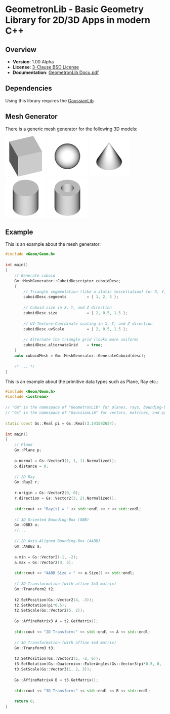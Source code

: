 GeometronLib - Basic Geometry Library for 2D/3D Apps in modern C++
==================================================================

Overview
--------

- **Version**: 1.00 Alpha
- **License**: [3-Clause BSD License](https://github.com/LukasBanana/GaussianLib/blob/master/LICENSE.txt)
- **Documentation**: [GeometronLib Docu.pdf](https://github.com/LukasBanana/GeometronLib/blob/master/docu/GeometronLib%20Docu.pdf)


Dependencies
------------

Using this library requires the [GaussianLib](https://github.com/LukasBanana/GaussianLib)


Mesh Generator
--------------

There is a generic mesh generator for the following 3D models:

<img src="docu/images/mesh/cuboid.png" alt="Cuboid"/>
<img src="docu/images/mesh/ellipsoid.png" alt="Ellipsoid"/>
<img src="docu/images/mesh/cone.png" alt="Cone"/>
<img src="docu/images/mesh/cylinder.png" alt="Cylinder"/>
<img src="docu/images/mesh/pipe.png" alt="Pipe"/>


Example
-------

This is an example about the mesh generator:
```cpp
#include <Geom/Geom.h>

int main()
{
	// Generate cuboid
	Gm::MeshGenerator::CuboidDescriptor cuboidDesc;
	{
		// Triangle segmentation (like a static tessellation) for X, Y, and Z axis
		cuboidDesc.segments			= { 1, 2, 3 };
		
		// Cuboid size in X, Y, and Z direction
		cuboidDesc.size				= { 2, 0.5, 1.5 };
		
		// UV-Texture-Coordinate scaling in X, Y, and Z direction
		cuboidDesc.uvScale			= { 2, 0.5, 1.5 };
		
		// Alternate the triangle grid (looks more uniform)
		cuboidDesc.alternateGrid	= true;
	}
	auto cuboidMesh = Gm::MeshGenerator::GenerateCuboid(desc);
	
	/* ... */
}
```

This is an example about the primitive data types such as Plane, Ray etc.:
```cpp
#include <Geom/Geom.h>
#include <iostream>

// "Gm" is the namespace of "GeometronLib" for planes, rays, bounding-boxes, transformations, etc.
// "Gs" is the namespace of "GaussianLib" for vectors, matrices, and quaternions

static const Gs::Real pi = Gs::Real(3.141592654);

int main()
{
	// Plane
	Gm::Plane p;

	p.normal = Gs::Vector3(1, 1, 1).Normalized();
	p.distance = 0;

	// 2D Ray
	Gm::Ray2 r;

	r.origin = Gs::Vector2(0, 0);
	r.direction = Gs::Vector2(3, 2).Normalized();

	std::cout << "Ray(t) = " << std::endl << r << std::endl;

	// 3D Oriented Bounding-Box (OBB)
	Gm::OBB3 o;
	//...

	// 2D Axis-Aligned Bounding-Box (AABB)
	Gm::AABB2 a;

	a.min = Gs::Vector2(-1, -2);
	a.max = Gs::Vector2(3, 5);

	std::cout << "AABB Size = " << a.Size() << std::endl;

	// 2D Transformation (with affine 3x3 matrix)
	Gm::Transform2 t2;

	t2.SetPosition(Gs::Vector2(4, -3));
	t2.SetRotation(pi*0.5);
	t2.SetScale(Gs::Vector2(5, 2));

	Gs::AffineMatrix3 A = t2.GetMatrix();

	std::cout << "2D Transform:" << std::endl << A << std::endl;

	// 3D Transformation (with affine 4x4 matrix)
	Gm::Transform3 t3;

	t3.SetPosition(Gs::Vector3(5, -2, 6));
	t3.SetRotation(Gs::Quaternion::EulerAngles(Gs::Vector3(pi*0.5, 0, -pi*0.25)));
	t3.SetScale(Gs::Vector3(1, 2, 3));

	Gs::AffineMatrix4 B = t3.GetMatrix();

	std::cout << "3D Transform:" << std::endl << B << std::endl;

	return 0;
}
```


